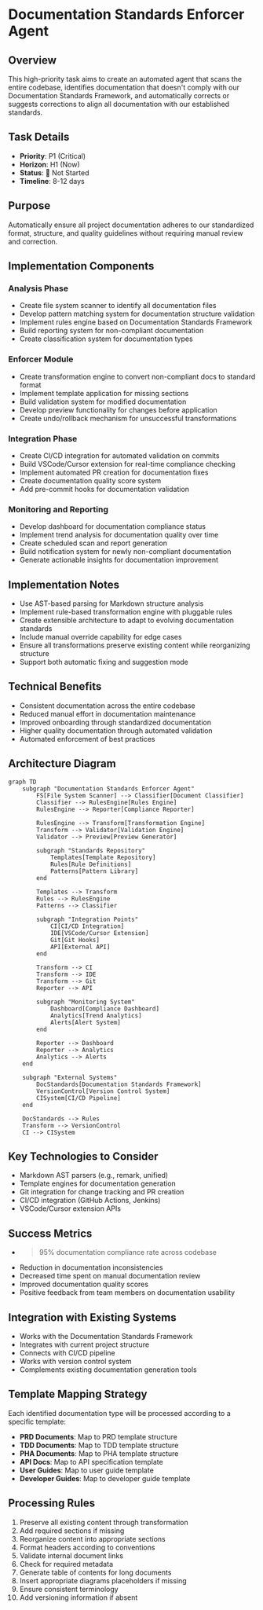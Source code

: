 # Documentation Standards Enforcer Agent

## Overview

This high-priority task aims to create an automated agent that scans the entire codebase, identifies documentation that doesn't comply with our Documentation Standards Framework, and automatically corrects or suggests corrections to align all documentation with our established standards.

## Task Details

- **Priority**: P1 (Critical)
- **Horizon**: H1 (Now)
- **Status**: 🔴 Not Started
- **Timeline**: 8-12 days

## Purpose

Automatically ensure all project documentation adheres to our standardized format, structure, and quality guidelines without requiring manual review and correction.

## Implementation Components

### Analysis Phase

- Create file system scanner to identify all documentation files
- Develop pattern matching system for documentation structure validation
- Implement rules engine based on Documentation Standards Framework
- Build reporting system for non-compliant documentation
- Create classification system for documentation types

### Enforcer Module

- Create transformation engine to convert non-compliant docs to standard format
- Implement template application for missing sections
- Build validation system for modified documentation
- Develop preview functionality for changes before application
- Create undo/rollback mechanism for unsuccessful transformations

### Integration Phase

- Create CI/CD integration for automated validation on commits
- Build VSCode/Cursor extension for real-time compliance checking
- Implement automated PR creation for documentation fixes
- Create documentation quality score system
- Add pre-commit hooks for documentation validation

### Monitoring and Reporting

- Develop dashboard for documentation compliance status
- Implement trend analysis for documentation quality over time
- Create scheduled scan and report generation
- Build notification system for newly non-compliant documentation
- Generate actionable insights for documentation improvement

## Implementation Notes

- Use AST-based parsing for Markdown structure analysis
- Implement rule-based transformation engine with pluggable rules
- Create extensible architecture to adapt to evolving documentation standards
- Include manual override capability for edge cases
- Ensure all transformations preserve existing content while reorganizing structure
- Support both automatic fixing and suggestion mode

## Technical Benefits

- Consistent documentation across the entire codebase
- Reduced manual effort in documentation maintenance
- Improved onboarding through standardized documentation
- Higher quality documentation through automated validation
- Automated enforcement of best practices

## Architecture Diagram

```mermaid
graph TD
    subgraph "Documentation Standards Enforcer Agent"
        FS[File System Scanner] --> Classifier[Document Classifier]
        Classifier --> RulesEngine[Rules Engine]
        RulesEngine --> Reporter[Compliance Reporter]

        RulesEngine --> Transform[Transformation Engine]
        Transform --> Validator[Validation Engine]
        Validator --> Preview[Preview Generator]

        subgraph "Standards Repository"
            Templates[Template Repository]
            Rules[Rule Definitions]
            Patterns[Pattern Library]
        end

        Templates --> Transform
        Rules --> RulesEngine
        Patterns --> Classifier

        subgraph "Integration Points"
            CI[CI/CD Integration]
            IDE[VSCode/Cursor Extension]
            Git[Git Hooks]
            API[External API]
        end

        Transform --> CI
        Transform --> IDE
        Transform --> Git
        Reporter --> API

        subgraph "Monitoring System"
            Dashboard[Compliance Dashboard]
            Analytics[Trend Analytics]
            Alerts[Alert System]
        end

        Reporter --> Dashboard
        Reporter --> Analytics
        Analytics --> Alerts
    end

    subgraph "External Systems"
        DocStandards[Documentation Standards Framework]
        VersionControl[Version Control System]
        CISystem[CI/CD Pipeline]
    end

    DocStandards --> Rules
    Transform --> VersionControl
    CI --> CISystem
```

## Key Technologies to Consider

- Markdown AST parsers (e.g., remark, unified)
- Template engines for documentation generation
- Git integration for change tracking and PR creation
- CI/CD integration (GitHub Actions, Jenkins)
- VSCode/Cursor extension APIs

## Success Metrics

- > 95% documentation compliance rate across codebase
- Reduction in documentation inconsistencies
- Decreased time spent on manual documentation review
- Improved documentation quality scores
- Positive feedback from team members on documentation usability

## Integration with Existing Systems

- Works with the Documentation Standards Framework
- Integrates with current project structure
- Connects with CI/CD pipeline
- Works with version control system
- Complements existing documentation generation tools

## Template Mapping Strategy

Each identified documentation type will be processed according to a specific template:

- **PRD Documents**: Map to PRD template structure
- **TDD Documents**: Map to TDD template structure
- **PHA Documents**: Map to PHA template structure
- **API Docs**: Map to API specification template
- **User Guides**: Map to user guide template
- **Developer Guides**: Map to developer guide template

## Processing Rules

1. Preserve all existing content through transformation
2. Add required sections if missing
3. Reorganize content into appropriate sections
4. Format headers according to conventions
5. Validate internal document links
6. Check for required metadata
7. Generate table of contents for long documents
8. Insert appropriate diagrams placeholders if missing
9. Ensure consistent terminology
10. Add versioning information if absent
